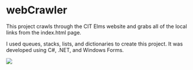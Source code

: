 # webCrawler


This project crawls through the CIT Elms website and grabs all of the local links from the index.html page. 

I used queues, stacks, lists, and dictionaries to create this project. It was developed using C#, .NET, and Windows Forms.


![](https://user-images.githubusercontent.com/83522315/182725265-13a8fd7e-b45b-4c85-86b2-1b80b5896095.PNG)
